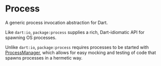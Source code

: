 # Process

A generic process invocation abstraction for Dart.

Like `dart:io`, `package:process` supplies a rich, Dart-idiomatic API for
spawning OS processes.

Unlike `dart:io`, `package:process` requires processes to be started with
[ProcessManager], which allows for easy mocking and testing of code that
spawns processes in a hermetic way.

[ProcessManager]: https://pub.dev/documentation/process/latest/process/ProcessManager-class.html
